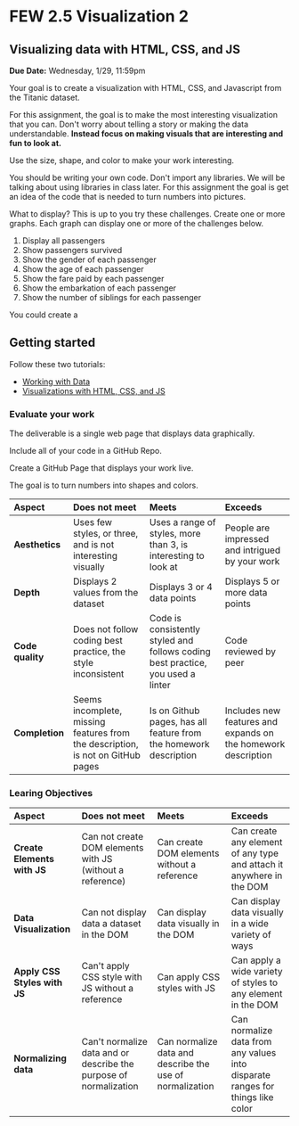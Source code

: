 # FEW 2.5 Visualization 2

## Visualizing data with HTML, CSS, and JS

**Due Date:** Wednesday, 1/29, 11:59pm

Your goal is to create a visualization with HTML, CSS, and Javascript from the Titanic dataset.

For this assignment, the goal is to make the most interesting visualization that you can. Don't worry about telling a story or making the data understandable. **Instead focus on making visuals that are interesting and fun to look at.**

Use the size, shape, and color to make your work interesting.

You should be writing your own code. Don't import any libraries. We will be talking about using libraries in class later. For this assignment the goal is get an idea of the code that is needed to turn numbers into pictures.

What to display? This is up to you try these challenges. Create one or more graphs. Each graph can display one or more of the challenges below. 

1. Display all passengers
2. Show passengers survived
3. Show the gender of each passenger
4. Show the age of each passenger
5. Show the fare paid by each passenger
6. Show the embarkation of each passenger
7. Show the number of siblings for each passenger

You could create a 

## Getting started

Follow these two tutorials:

- [Working with Data](https://github.com/MakeSchool-Tutorials/FEW-2-5-Data-Visualization-Working-with-Data)
- [Visualizations with HTML, CSS, and JS](https://github.com/MakeSchool-Tutorials/FEW-2-5-Data-Visualization-with-HTML-CSS-JS-Tutorial)

### Evaluate your work

The deliverable is a single web page that displays data graphically.

Include all of your code in a GitHub Repo.

Create a GitHub Page that displays your work live.

The goal is to turn numbers into shapes and colors.

| Aspect | Does not meet | Meets | Exceeds |
|:------------|:-------------|:------|:--------|
| **Aesthetics** | Uses few styles, or three, and is not interesting visually | Uses a range of styles, more than 3, is interesting to look at | People are impressed and intrigued by your work |
| **Depth** | Displays 2 values from the dataset | Displays 3 or 4 data points | Displays 5 or more data points |
| **Code quality** | Does not follow coding best practice, the style inconsistent | Code is consistently styled and follows coding best practice, you used a linter | Code reviewed by peer |
| **Completion** | Seems incomplete, missing features from the description, is not on GitHub pages | Is on Github pages, has all feature from the homework description | Includes new features and expands on the homework description |

### Learing Objectives 

| Aspect | Does not meet | Meets | Exceeds |
|:-------|:--------------|:------|:--------|
| **Create Elements with JS** | Can not create DOM elements with JS (without a reference) | Can create DOM elements without a reference | Can create any element of any type and attach it anywhere in the DOM |
| **Data Visualization** | Can not display data a dataset in the DOM | Can display data visually in the DOM | Can display data visually in a wide variety of ways |
| **Apply CSS Styles with JS** | Can't apply CSS style with JS without a reference | Can apply CSS styles with JS | Can apply a wide variety of styles to any element in the DOM |
| **Normalizing data** | Can't normalize data and or describe the purpose of normalization | Can normalize data and describe the use of normalization | Can normalize data from any values into disparate ranges for things like color |